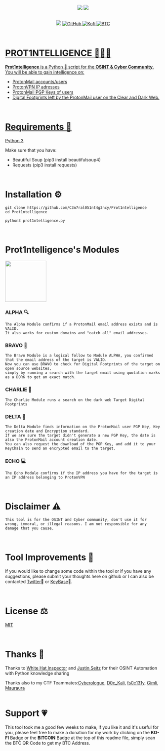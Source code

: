 <p align="center"> <img src="http://ForTheBadge.com/images/badges/made-with-python.svg"/>
<img src="http://ForTheBadge.com/images/badges/built-with-swag.svg"> 
<br>
<br>
  
<p align="center">
<img src="https://img.shields.io/badge/Python-14354C?style=for-the-badge&logo=python&logoColor=white"/> 
<a href="https://github.com/C3n7ral051nt4g3ncy)"> <img alt="GitHub" src="https://img.shields.io/badge/GitHub-100000?style=for-the-badge&logo=github&logoColor=white"/>
<a href="https://ko-fi.com/tacticalintelanalyst"> <img alt="Kofi" src="https://img.shields.io/badge/Ko--fi-F16061?style=for-the-badge&logo=ko-fi&logoColor=white">
<a href="https://user-images.githubusercontent.com/104733166/171052611-1f76b07c-832f-4a4a-9a0a-2f94595c28c9.png"/> <img alt="BTC" src="https://img.shields.io/badge/Bitcoin-000000?style=for-the-badge&logo=bitcoin&logoColor=white">

  
</p>
<br>
    
# PROT1NTELLIGENCE 🕵🏻‍♂️
**Prot1ntelligence** is a Python 🐍 script for the **OSINT &amp; Cyber Community**.<br>
You will be able to gain intelligence on:
- ProtonMail accounts/users
- ProtonVPN IP adresses
- ProtonMail PGP Keys of users
- Digital Footprints left by the ProtonMail user on the Clear and Dark Web.
<br>

# Requirements 🐍
[Python 3](https://www.python.org/downloads/)<br>

Make sure that you have:
- Beautiful Soup (pip3 install beautifulsoup4)
- Requests (pip3 install requests)
<br>


# Installation ⚙️

```
git clone https://github.com/C3n7ral051nt4g3ncy/Prot1ntelligence
cd Prot1ntelligence

python3 prot1ntelligence.py
```

<br>
  
# Prot1ntelligence's Modules

<img width="133" src="https://user-images.githubusercontent.com/104733166/172962265-f2596b54-8405-42b9-b573-449d22dfcb5f.png"/>

  
### ALPHA 🔍
``` 
The Alpha Module confirms if a ProtonMail email address exists and is VALID.
It also works for custom domains and "catch all" email addresses.
```
### BRAVO 📡
``` 
The Bravo Module is a logical follow to Module ALPHA, you confirmed that the email address of the target is VALID.
Now you can use BRAVO to check for Digital Footprints of the target on open source websites,
simply by running a search with the target email using quotation marks as a DORK to get an exact match.
```
### CHARLIE 🏴
``` 
The Charlie Module runs a search on the dark web Target Digital Footprints
``` 
### DELTA 🔑
``` 
The Delta Module finds information on the ProtonMail user PGP Key, Key creation date and Encryption standard.
If we are sure the target didn't generate a new PGP Key, the date is also the ProtonMail account creation date.
You can also request the download of the PGP Key, and add it to your KeyChain to send an encrypted email to the target. 
```  
### ECHO 💻
``` 
The Echo Module confirms if the IP address you have for the target is an IP address belonging to ProtonVPN 
```   
<br>
  
# Disclaimer ⚠️

`This tool is for the OSINT and Cyber community, don't use it for wrong, immoral, or illegal reasons. I am not responsible for any damage that you cause.`

<br>

# Tool Improvements 🔧
If you would like to change some code within the tool or if you have any suggestions, please submit your thoughts here on github or I can also be contacted [Twitter](https://twitter.com/OSINT_Tactical)🐥 or [KeyBase](https://keybase.io/osint_intel)🔐.

<br>

# License ⚖️
[MIT](https://choosealicense.com/licenses/mit/)
 
<br>
  
# Thanks 🙏
  
Thanks to [White Hat Inspector](https://twitter.com/WHInspector) and [Justin Seitz](https://twitter.com/jms_dot_py) for their OSINT Automation with Python knowledge sharing

Thanks also to my CTF Teammates:[Cyberologue](https://twitter.com/Cyberologue_fr), [D0c_Kali](https://twitter.com/D0c_Kali), [fs0c131y](https://twitter.com/fs0c131y), [Gimli](https://twitter.com/BanPangar), [Mauraura](https://twitter.com/Mauraura4)
<br>
<br>
  
 # Support 💗
This tool took me a good few weeks to make, if you like it and it's useful for you, please feel free to make a donation for my work by clicking on the **KO-FI** Badge or the **BITCOIN** Badge at the top of this readme file, simply scan the BTC QR Code to get my BTC Address.  
